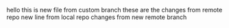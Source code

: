 hello this is new file from custom branch
these are the changes from remote repo
new line from local repo
changes from new remote branch
